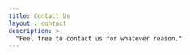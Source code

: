 ```yaml
---
title: Contact Us
layout : contact
description: >
  "Feel free to contact us for whatever reason."
---
```

